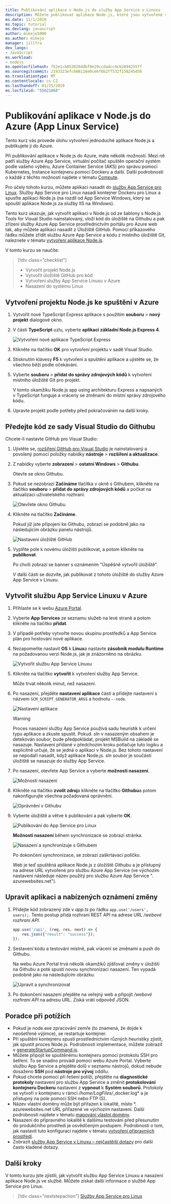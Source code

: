 ```yaml
---
title: Publikování aplikace v Node.js do služby App Service v Linuxu
description: Můžete publikovat aplikace Node.js, které jsou vytvořené v sadě Visual Studio do služby App Service pro Linux v Azure
ms.date: 11/1/2018
ms.topic: tutorial
ms.devlang: javascript
author: mikejo5000
ms.author: mikejo
manager: jillfra
dev_langs:
- JavaScript
ms.workload:
- nodejs
ms.openlocfilehash: f52e1cb8538204dbf0e29ccdadcc4cb2894255ff
ms.sourcegitcommit: 2193323efc608118e0ce6f6b2ff532f158245d56
ms.translationtype: MT
ms.contentlocale: cs-CZ
ms.lasthandoff: 01/25/2019
ms.locfileid: "55021868"
---
```

# <a name="publish-a-nodejs-application-to-azure-linux-app-service"></a>Publikování aplikace v Node.js do Azure (App Linux Service)

Tento kurz vás provede úlohu vytvoření jednoduché aplikace Node.js a publikujete ji do Azure.

Při publikování aplikace v Node.js do Azure, máte několik možností. Mezi ně patří služby Azure App Service, virtuální počítač spuštěn operační systém podle vašeho výběru, Azure Container Service (AKS) pro správu pomocí Kubernetes, Instance kontejneru pomocí Dockeru a další. Další podrobnosti o každé z těchto možností najdete v tématu [Compute](https://azure.microsoft.com/product-categories/compute/).

Pro účely tohoto kurzu, můžete aplikaci nasadit do [služby App Service pro Linux](/azure/app-service/containers/app-service-linux-intro).
Služby App Service pro Linux nasadí kontejner Dockeru pro Linux a spusťte aplikaci Node.js (na rozdíl od App Service Windows, který se spouští aplikace Node.js za služby IIS na Windows).

Tento kurz ukazuje, jak vytvořit aplikaci v Node.js od ze šablony s Node.js Tools for Visual Studio nainstalovaný, vloží kód do úložiště na Githubu a pak zřízení služby Azure App Service prostřednictvím portálu pro Azure web tak, aby můžete aplikaci nasadit z Úložiště GitHub. Pomocí příkazového řádku můžete zřídit službu Azure App Service a kódu z místního úložiště Git, naleznete v tématu [vytvoření aplikace Node.js](/azure/app-service/containers/quickstart-nodejs).

V tomto kurzu se naučíte:
> [!div class="checklist"]
> * Vytvořit projekt Node.js
> * Vytvořit úložiště GitHub pro kód
> * Vytvoření služby App Service Linuxu v Azure
> * Nasazení do systému Linux

## <a name="create-a-nodejs-project-to-run-in-azure"></a>Vytvoření projektu Node.js ke spuštění v Azure

1. Vytvořit nové TypeScript Express aplikace s použitím **souboru** > **nový projekt** dialogové okno.

1. V části **TypeScript** uzlu, vyberte **aplikaci základní Node.js Express 4**.

    ![Vytvoření nové aplikace TypeScript Express](../javascript/media/azure-ts-express-app.png)

1. Klikněte na tlačítko **OK** pro vytvoření projektu v sadě Visual Studio.

1. Stisknutím klávesy **F5** k vytvoření a spuštění aplikace a ujistěte se, že všechno běží podle očekávání.

1. Vyberte **souboru** > **přidat do správy zdrojových kódů** k vytvoření místního úložiště Git pro projekt.

    V tomto okamžiku Node.js app using architekturu Express a napsaných v TypeScript funguje a vráceny se změnami do místní správy zdrojového kódu.

1. Upravte projekt podle potřeby před pokračováním na další kroky.

## <a name="push-code-from-visual-studio-to-github"></a>Předejte kód ze sady Visual Studio do Githubu

Chcete-li nastavte GitHub pro Visual Studio:

1. Ujistěte se, [rozšíření GitHub pro Visual Studio](https://visualstudio.github.com/) je nainstalovaný a povolený pomocí položky nabídky **nástroje** > **rozšíření a aktualizace**.

2. Z nabídky vyberte **zobrazení** > **ostatní Windows** > **Githubu**.

    Otevře se okno Githubu.

3. Pokud se nezobrazí **Začínáme** tlačítka v okně s Githubem, klikněte na tlačítko **souboru** > **přidat do správy zdrojových kódů** a počkat na aktualizaci uživatelského rozhraní.

    ![Otevřete okno Githubu](../javascript/media/azure-github-get-started.png)

4. Klikněte na tlačítko **Začínáme**.

    Pokud již jste připojeni ke Githubu, zobrazí se podobně jako na následujícím obrázku panelu nástrojů.

    ![Nastavení úložiště GitHub](../javascript/media/azure-github-publish.png)

5. Vyplňte pole k novému úložišti publikovat, a potom klikněte na **publikovat**.

    Po chvíli zobrazí se banner s oznámením "Úspěšně vytvořil úložiště".

    V další části se dozvíte, jak publikovat z tohoto úložiště do služby Azure App Service v Linuxu.

## <a name="create-a-linux-app-service-in-azure"></a>Vytvořit službu App Service Linuxu v Azure

1. Přihlaste se k webu [Azure Portal](https://portal.azure.com).

2. Vyberte **App Services** ze seznamu služeb na levé straně a potom klikněte na tlačítko **přidat**.

3. V případě potřeby vytvořte novou skupinu prostředků a App Service plán pro hostování nové aplikace.

4. Nezapomeňte nastavit **OS** k **Linux**a nastavte **zásobník modulu Runtime** na požadovanou verzi Node.js, jak je znázorněno na obrázku.

    ![Vytvořit službu App Service Linuxu](../javascript/media/azure-create-appservice-annotated.png)

5. Klikněte na tlačítko **vytvořit** k vytvoření služby App Service.

    Může trvat několik minut, než nasazení.

6. Po nasazení, přejděte **nastavení aplikace** části a přidejte nastavení s názvem `SCM_SCRIPT_GENERATOR_ARGS` a hodnotu `--node`.

    ![Nastavení aplikace](../javascript/media/azure-script-generator-args.png)

    > [!WARNING]
    > Proces nasazení služby App Service používá sadu heuristik k určení typu aplikace a zkuste spustit. Pokud. *sln* v nasazeným obsahem je detekován soubor, bude předpokládat, projekt MSBuild na základě se nasazuje. Nastavení přidané v předchozím kroku potlačuje tuto logiku a explicitně určuje, že se jedná o aplikaci v Node.js. Bez tohoto nastavení se nepodaří nasadit, když aplikace Node.js. *sln* soubor je součástí úložiště se nasazuje do služby App Service.

7. Po nasazení, otevřete App Service a vyberte **možnosti nasazení**.

    ![Možnosti nasazení](../javascript/media/azure-deployment-options.png)

8. Klikněte na tlačítko **zvolit zdroj**a klikněte na tlačítko **Githubu**a potom nakonfigurujte všechna požadovaná oprávnění.

    ![Oprávnění v Githubu](../javascript/media/azure-choose-source.png)

9. Vyberte úložiště a větve k publikování a pak vyberte **OK**.

    ![Publikování do App Service pro Linux](../javascript/media/azure-repo-and-branch.png)

    **Možnosti nasazení** během synchronizace se zobrazí stránka.

    ![Nasazení a synchronizuje s Githubem](../javascript/media/azure-deployment-options-sync.png)

    Po dokončení synchronizace, se zobrazí zaškrtávací políčko.

    Web je teď spuštěná aplikace Node.js z úložiště Githubu a je přístupný na adrese URL vytvořené pro službu Azure App Service (ve výchozím nastavení následuje název použitý pro službu Azure App Service ". azurewebsites.net").

## <a name="modify-your-app-and-push-changes"></a>Upravit aplikaci a nabízených oznámení změny

1. Přidejte kód zobrazený zde v *app.ts* po řádku `app.use('/users', users);`. Tento postup přidá rozhraní REST API na adrese URL */webové rozhraní API*.

    ```typescript
    app.use('/api', (req, res, next) => {
        res.json({"result": "success"});
    });
    ```

2. Sestavení kódu a testování místně, pak vrácení se změnami a push do Githubu.

    Na webu Azure Portal trvá několik okamžiků zjišťovat změny v úložišti na Githubu a poté spustí novou synchronizaci nasazení. Ten vypadá podobně jako na následujícím obrázku.

    ![Upravit a synchronizovat](../javascript/media/azure-changes-detected.png)

3. Po dokončení nasazení přejděte na veřejný web a připojit */webové rozhraní API* na adresu URL. Získá vrátí odpověď JSON.

## <a name="troubleshooting"></a>Poradce při potížích

* Pokud je node.exe zpracování zemře (to znamená, že dojde k neošetřené výjimce), se restartuje kontejner.
* Při spuštění kontejneru spustí prostřednictvím různých heuristiky zjistit, jak spustit proces Node.js. Podrobnosti implementace, můžete zobrazit v [generateStartupCommand.js](https://github.com/Azure-App-Service/node/blob/master/8.9.4/startup/generateStartupCommand.js).
* Můžete připojit ke spuštěnému kontejneru pomocí protokolu SSH pro šetření. To se snadno provádí pomocí webu Azure Portal. Vyberte službu App Service a přejděte dolů v seznamu nástrojů, dokud nebude dosaženo **SSH** pod **nástroje pro vývoj** oddílu.
* Pokud chcete pomoci při řešení potíží, přejděte na **diagnostické protokoly** nastavení pro službu App Service a změnit **protokolování kontejneru Dockeru** nastavení z **vypnout** k  **Systém souborů**. Protokoly se vytvoří v kontejneru v rámci */home/LogFiles/*_docker.log* a je přístupný na pole pomocí SSH nebo FTP (S).
* Název vlastní domény může být přiřazen k lokalitě, místo *. azurewebsites.net URL přiřazené ve výchozím nastavení. Další podrobnosti najdete v tématu [mapování vlastní domény](/azure/app-service/app-service-web-tutorial-custom-domain).
* Nasazení do přípravného lokalitě k dalšímu testování před přesunutím do produkčního prostředí je osvědčeným postupem. Podrobnosti o tom, jak nastavit tuto konfiguraci najdete v tématu [vytvoření přípravných prostředí](/azure/app-service/web-sites-staged-publishing).
* Zobrazit [služby App Service v Linuxu – nejčastější dotazy](/azure/app-service/containers/app-service-linux-faq) pro další často kladené dotazy.

## <a name="next-steps"></a>Další kroky

V tomto kurzu jste zjistili, jak vytvořit službu App Service Linuxu a nasazení aplikace Node.js ve službě. Můžete získat další informace o službě App Service pro Linux.

> [!div class="nextstepaction"]
> [Služby App Service pro Linux](/azure/app-service/containers/app-service-linux-intro)
